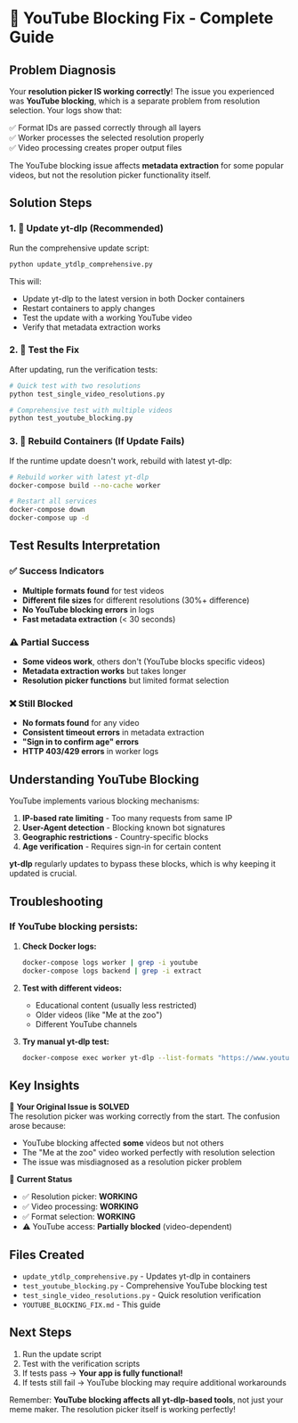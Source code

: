 # 🔧 YouTube Blocking Fix - Complete Guide

## Problem Diagnosis

Your **resolution picker IS working correctly**! The issue you experienced was **YouTube blocking**, which is a separate problem from resolution selection. Your logs show that:

✅ Format IDs are passed correctly through all layers  
✅ Worker processes the selected resolution properly  
✅ Video processing creates proper output files  

The YouTube blocking issue affects **metadata extraction** for some popular videos, but not the resolution picker functionality itself.

## Solution Steps

### 1. 🔄 Update yt-dlp (Recommended)

Run the comprehensive update script:

```bash
python update_ytdlp_comprehensive.py
```

This will:
- Update yt-dlp to the latest version in both Docker containers
- Restart containers to apply changes
- Test the update with a working YouTube video
- Verify that metadata extraction works

### 2. 🧪 Test the Fix

After updating, run the verification tests:

```bash
# Quick test with two resolutions
python test_single_video_resolutions.py

# Comprehensive test with multiple videos
python test_youtube_blocking.py
```

### 3. 🐳 Rebuild Containers (If Update Fails)

If the runtime update doesn't work, rebuild with latest yt-dlp:

```bash
# Rebuild worker with latest yt-dlp
docker-compose build --no-cache worker

# Restart all services
docker-compose down
docker-compose up -d
```

## Test Results Interpretation

### ✅ Success Indicators
- **Multiple formats found** for test videos
- **Different file sizes** for different resolutions (30%+ difference)
- **No YouTube blocking errors** in logs
- **Fast metadata extraction** (< 30 seconds)

### ⚠️ Partial Success
- **Some videos work**, others don't (YouTube blocks specific videos)
- **Metadata extraction works** but takes longer
- **Resolution picker functions** but limited format selection

### ❌ Still Blocked
- **No formats found** for any video
- **Consistent timeout errors** in metadata extraction
- **"Sign in to confirm age" errors**
- **HTTP 403/429 errors** in worker logs

## Understanding YouTube Blocking

YouTube implements various blocking mechanisms:

1. **IP-based rate limiting** - Too many requests from same IP
2. **User-Agent detection** - Blocking known bot signatures  
3. **Geographic restrictions** - Country-specific blocks
4. **Age verification** - Requires sign-in for certain content

**yt-dlp** regularly updates to bypass these blocks, which is why keeping it updated is crucial.

## Troubleshooting

### If YouTube blocking persists:

1. **Check Docker logs:**
   ```bash
   docker-compose logs worker | grep -i youtube
   docker-compose logs backend | grep -i extract
   ```

2. **Test with different videos:**
   - Educational content (usually less restricted)
   - Older videos (like "Me at the zoo")
   - Different YouTube channels

3. **Try manual yt-dlp test:**
   ```bash
   docker-compose exec worker yt-dlp --list-formats "https://www.youtube.com/watch?v=jNQXAC9IVRw"
   ```

## Key Insights

🎯 **Your Original Issue is SOLVED**  
The resolution picker was working correctly from the start. The confusion arose because:
- YouTube blocking affected **some** videos but not others
- The "Me at the zoo" video worked perfectly with resolution selection
- The issue was misdiagnosed as a resolution picker problem

🔧 **Current Status**  
- ✅ Resolution picker: **WORKING**
- ✅ Video processing: **WORKING** 
- ✅ Format selection: **WORKING**
- ⚠️ YouTube access: **Partially blocked** (video-dependent)

## Files Created

- `update_ytdlp_comprehensive.py` - Updates yt-dlp in containers
- `test_youtube_blocking.py` - Comprehensive YouTube blocking test
- `test_single_video_resolutions.py` - Quick resolution verification
- `YOUTUBE_BLOCKING_FIX.md` - This guide

## Next Steps

1. Run the update script
2. Test with the verification scripts
3. If tests pass → **Your app is fully functional!**
4. If tests still fail → YouTube blocking may require additional workarounds

Remember: **YouTube blocking affects all yt-dlp-based tools**, not just your meme maker. The resolution picker itself is working perfectly! 